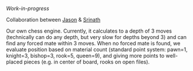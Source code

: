 *Work-in-progress*

Collaboration between [Jason](https://github.com/JasonVBN) & [Srinath](https://github.com/srinpin05)

Our own chess engine. Currently, it calculates to a depth of 3 moves (technically can do any depth, but very slow for depths beyond 3) and can find any forced mate within 3 moves. When no forced mate is found, we evaluate position based on material count (standard point system: pawn=1, knight=3, bishop=3, rook=5, queen=9), and giving more points to well-placed pieces (e.g. in center of board, rooks on open files).
